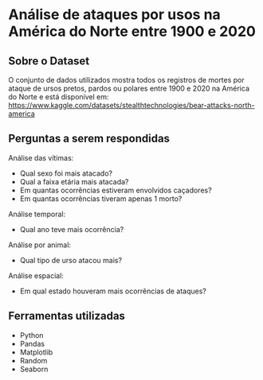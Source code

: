 # Análise de ataques por usos na América do Norte entre 1900 e 2020

##  Sobre o Dataset
O conjunto de dados utilizados mostra todos os registros de mortes por ataque de ursos pretos, pardos ou polares entre 1900 e 2020 na América do Norte e está disponível em: https://www.kaggle.com/datasets/stealthtechnologies/bear-attacks-north-america

## Perguntas a serem respondidas
Análise das vítimas:
- Qual sexo foi mais atacado?
- Qual a faixa etária mais atacada?
- Em quantas ocorrências estiveram envolvidos caçadores?
- Em quantas ocorrências tiveram apenas 1 morto?

Análise temporal:
- Qual ano teve mais ocorrência?

Análise por animal:
- Qual tipo de urso atacou mais?

Análise espacial:
- Em qual estado houveram mais ocorrências de ataques?

## Ferramentas utilizadas
- Python 
- Pandas
- Matplotlib
- Random
- Seaborn
